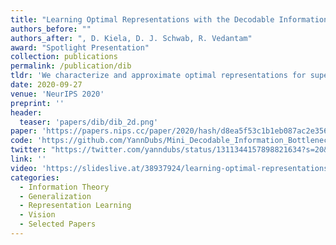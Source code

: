 ```yaml
---
title: "Learning Optimal Representations with the Decodable Information Bottleneck"
authors_before: ""
authors_after: ", D. Kiela, D. J. Schwab, R. Vedantam"
award: "Spotlight Presentation"
collection: publications
permalink: /publication/dib
tldr: 'We characterize and approximate optimal representations for supervised learning.'
date: 2020-09-27
venue: 'NeurIPS 2020'
preprint: ''
header: 
  teaser: 'papers/dib/dib_2d.png'
paper: 'https://papers.nips.cc/paper/2020/hash/d8ea5f53c1b1eb087ac2e356253395d8-Abstract.html'
code: 'https://github.com/YannDubs/Mini_Decodable_Information_Bottleneck' 
twitter: "https://twitter.com/yanndubs/status/1311344157898821634?s=20&t=IWsl3Bgn8Gqmp_hITqpqug"
link: ''
video: 'https://slideslive.at/38937924/learning-optimal-representations-with-the-decodable-information-bottleneck?ref=search'
categories:
  - Information Theory
  - Generalization
  - Representation Learning
  - Vision
  - Selected Papers 
---
```

